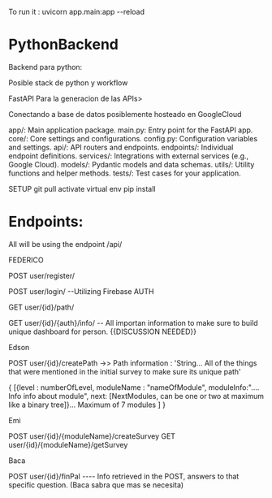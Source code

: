To run it :
uvicorn app.main:app --reload



# PythonBackend
Backend para python:


Posible stack de python y workflow

FastAPI Para la generacion de las APIs>

Conectando a base de datos posiblemente hosteado en GoogleCloud




app/: Main application package.
main.py: Entry point for the FastAPI app.
core/: Core settings and configurations.
config.py: Configuration variables and settings.
api/: API routers and endpoints.
endpoints/: Individual endpoint definitions.
services/: Integrations with external services (e.g., Google Cloud).
models/: Pydantic models and data schemas.
utils/: Utility functions and helper methods.
tests/: Test cases for your application.



SETUP
git pull
activate virtual env
pip install 


# Endpoints:

All will be using the endpoint /api/


FEDERICO

POST
user/register/

POST
user/login/ --Utilizing Firebase AUTH

GET
user/{id}/path/

GET
user/{id}/{auth}/info/ -- All importan information to make sure to build unique dashboard for person. {{DISCUSSION NEEDED}}


Edson

POST
user/{id}/createPath ->> Path
information : 'String... All of the things that were mentioned in the initial survey to make sure its unique path'

{
[{level : numberOfLevel, moduleName : "nameOfModule", moduleInfo:".... Info info about module", next: [NextModules, can be one or two at maximum like a binary tree]}...
Maximum of 7 modules
]
}

Emi

POST
user/{id}/{moduleName}/createSurvey
GET
user/{id}/{moduleName}/getSurvey


Baca

POST 
user/{id}/finPal ---- Info retrieved in the POST, answers to that specific question. (Baca sabra que mas se necesita)






